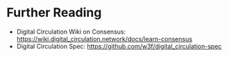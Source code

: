 # Further Reading

- Digital Circulation Wiki on Consensus: <https://wiki.digital_circulation.network/docs/learn-consensus>
- Digital Circulation Spec: <https://github.com/w3f/digital_circulation-spec>
